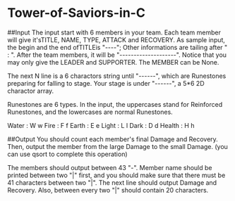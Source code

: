 # Tower-of-Saviors-in-C
##Input
The input start with 6 members in your team. Each team member will give it'sTITLE, NAME, TYPE, ATTACK and RECOVERY. As sample input, the begin and the end ofTITLEis "----"; Other informations are tailing after " : ". After the team members, it will be "--------------------". Notice that you may only give the LEADER and SUPPORTER. The MEMBER can be None.

The next N line is a 6 charactors string until "------", which are Runestones preparing for falling to stage. Your stage is under "------", a 5*6 2D charactor array.

Runestones are 6 types. In the input, the uppercases stand for Reinforced Runestones, and the lowercases are normal Runestones.

Water : W w
Fire : F f
Earth : E e
Light : L l
Dark : D d
Health : H h

##Output
You should count each member's final Damage and Recovery. Then, output the member from the large Damage to the small Damage. (you can use qsort to complete this operation)

The members should output between 43 "-". Member name should be printed between two "|" first, and you should make sure that there must be 41 characters between two "|". The next line should output Damage and Recovery. Also, between every two "|" should contain 20 characters.
